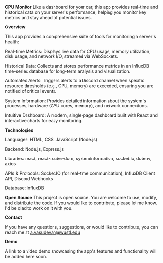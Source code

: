 **CPU Monitor**
Like a dashboard for your car, this app provides real-time and historical data on your server's performance, helping you monitor key metrics and stay ahead of potential issues.


**Overview**

This app provides a comprehensive suite of tools for monitoring a server's health:

Real-time Metrics: Displays live data for CPU usage, memory utilization, disk usage, and network I/O, streamed via WebSockets.

Historical Data: Collects and stores performance metrics in an InfluxDB time-series database for long-term analysis and visualization.

Automated Alerts: Triggers alerts to a Discord channel when specific resource thresholds (e.g., CPU, memory) are exceeded, ensuring you are notified of critical events.

System Information: Provides detailed information about the system's processes, hardware (CPU cores, memory), and network connections.

Intuitive Dashboard: A modern, single-page dashboard built with React and interactive charts for easy monitoring.

**Technologies**

Languages: HTML, CSS, JavaScript (Node.js)

Backend: Node.js, Express.js

Libraries: react, react-router-dom, systeminformation, socket.io, dotenv, axios

APIs & Protocols: Socket.IO (for real-time communication), InfluxDB Client API, Discord Webhooks

Database: InfluxDB

**Open Source**
This project is open source. You are welcome to use, modify, and distribute the code. If you would like to contribute, please let me know. I'd be glad to work on it with you.

**Contact**

If you have any questions, suggestions, or would like to contribute, you can reach me at a.vasudevan@wustl.edu

**Demo**

A link to a video demo showcasing the app's features and functionality will be added here soon.

